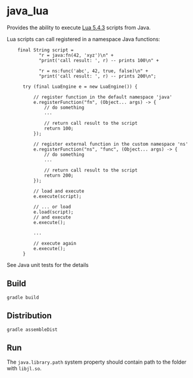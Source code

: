 # java_lua

Provides the ability to execute [Lua 5.4.3](https://www.lua.org/about.html)
scripts from Java.

Lua scripts can call registered in a namespace Java functions:

```
    final String script =
            "r = java:fn(42, 'xyz')\n" +
            "print('call result: ', r) -- prints 100\n" +

            "r = ns:func('abc', 42, true, false)\n" +
            "print('call result: ', r) -- prints 200\n";

      try (final LuaEngine e = new LuaEngine()) {

          // register function in the default namespace 'java'
          e.registerFunction("fn", (Object... args) -> {
              // do something
              ...

              // return call result to the script
              return 100;
          });

          // register external function in the custom namespace 'ns'
          e.registerFunction("ns", "func", (Object... args) -> {
              // do something
              ...

              // return call result to the script
              return 200;
          });

          // load and execute
          e.execute(script);

          // ... or load
          e.load(script);
          // and execute
          e.execute();

          ...

          // execute again
          e.execute();
      }
```
See Java unit tests for the details

## Build

```
gradle build
```

## Distribution

```
gradle assembleDist
```

## Run

The `java.library.path` system property should contain path to the folder with
`libjl.so`.
